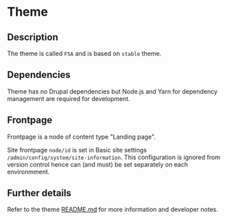 Theme
=====

Description
-----------

The theme is called `FSA` and is based on `stable` theme.

Dependencies
------------

Theme has no Drupal dependencies but Node.js and Yarn for dependency management are required for development.

Frontpage
---------

Frontpage is a node of content type "Landing page".

Site frontpage `node/id` is set in Basic site settings `/admin/config/system/site-information`. This configuration is ignored from version control hence can (and must) be set separately on each environmment.

Further details
---------------

Refer to the theme [README.md](../docroot/themes/custom/fsa/README.md) for more information and developer notes.
